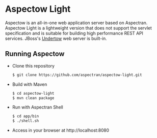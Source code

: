Aspectow Light
==============

Aspectow is an all-in-one web application server based on Aspectran.  
Aspectow Light is a lightweight version that does not support the servlet specification and is suitable for building high performance REST API services.
JBoss's [Undertow](http://undertow.io) web server is built-in.

## Running Aspectow

- Clone this repository

  ```sh
  $ git clone https://github.com/aspectran/aspectow-light.git
  ```

- Build with Maven

  ```sh
  $ cd aspectow-light
  $ mvn clean package
  ```

- Run with Aspectran Shell

  ```sh
  $ cd app/bin
  $ ./shell.sh
  ```

- Access in your browser at http://localhost:8080
